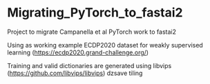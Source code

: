 # Migrating_PyTorch_to_fastai2
Project to migrate Campanella et al PyTorch work to fastai2

Using as working example ECDP2020 dataset for weakly supervised learning (https://ecdp2020.grand-challenge.org/)

Training and valid dictionaries are generated using libvips (https://github.com/libvips/libvips) dzsave tiling
